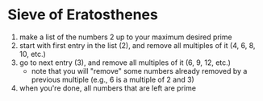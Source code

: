 # Sieve of Eratosthenes
1. make a list of the numbers 2 up to your maximum desired prime
2. start with first entry in the list (2), and remove all multiples of it (4, 6, 8, 10, etc.)
3. go to next entry (3), and remove all multiples of it (6, 9, 12, etc.)
   * note that you will "remove" some numbers already removed by a previous multiple (e.g., 6 is a multiple of 2 and 3)
4. when you're done, all numbers that are left are prime

